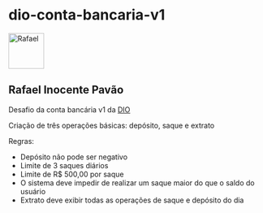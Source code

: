 # dio-conta-bancaria-v1

<img alt="Rafael" src="https://avatars.githubusercontent.com/u/144845857?v=4" width=70px height=70px>

## Rafael Inocente Pavão 

Desafio da conta bancária v1 da [DIO](https://web.dio.me)

Criação de três operações básicas: depósito, saque e extrato

Regras:
* Depósito não pode ser negativo
* Limite de 3 saques diários
* Limite de R$ 500,00 por saque
* O sistema deve impedir de realizar um saque maior do que o saldo do usuário
* Extrato deve exibir todas as operações de saque e depósito do dia
